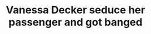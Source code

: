 ---
layout: post
title: Vanessa Decker seduce her passenger and got banged
duration: '06:46'
view: 159
rate: 2
video: 'https://flashservice.xvideos.com/embedframe/25906125'
priority: 0.9
changefreq: daily
---
